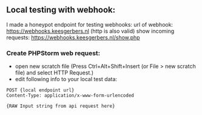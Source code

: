 ## Local testing with webhook:
I made a honeypot endpoint for testing webhooks:
url of webhook: https://webhooks.keesgerbers.nl (http is also valid)
show incoming requests: https://webhooks.keesgerbers.nl/show.php

### Create PHPStorm web request:
- open new scratch file (Press Ctrl+Alt+Shift+Insert (or File > new scratch file) and select HTTP Request.)
- edit following info to your local test data:
```
POST {local endpoint url}
Content-Type: application/x-www-form-urlencoded

{RAW Input string from api request here}
```
